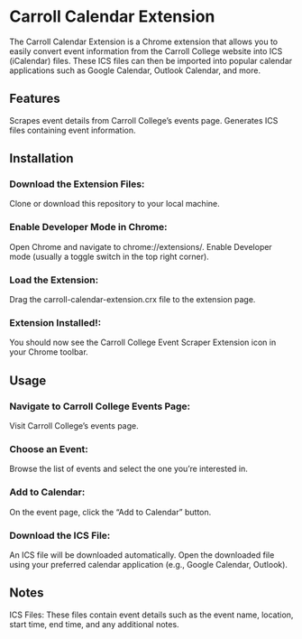 # Carroll Calendar Extension
The Carroll Calendar Extension is a Chrome extension that allows you to easily convert event information from the Carroll College website into ICS (iCalendar) files. These ICS files can then be imported into popular calendar applications such as Google Calendar, Outlook Calendar, and more.

## Features
Scrapes event details from Carroll College’s events page.
Generates ICS files containing event information.

## Installation
### Download the Extension Files:
Clone or download this repository to your local machine.
### Enable Developer Mode in Chrome:
Open Chrome and navigate to chrome://extensions/.
Enable Developer mode (usually a toggle switch in the top right corner).
### Load the Extension:
Drag the carroll-calendar-extension.crx file to the extension page.
### Extension Installed!:
You should now see the Carroll College Event Scraper Extension icon in your Chrome toolbar.
## Usage
### Navigate to Carroll College Events Page:
Visit Carroll College’s events page.
### Choose an Event:
Browse the list of events and select the one you’re interested in.
### Add to Calendar:
On the event page, click the “Add to Calendar” button.
### Download the ICS File:
An ICS file will be downloaded automatically.
Open the downloaded file using your preferred calendar application (e.g., Google Calendar, Outlook).
## Notes
ICS Files: These files contain event details such as the event name, location, start time, end time, and any additional notes.
